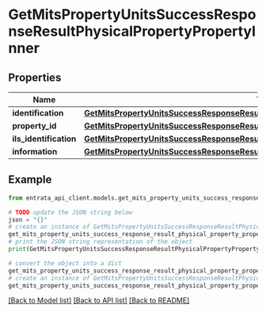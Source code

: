 # GetMitsPropertyUnitsSuccessResponseResultPhysicalPropertyPropertyInner


## Properties

Name | Type | Description | Notes
------------ | ------------- | ------------- | -------------
**identification** | [**GetMitsPropertyUnitsSuccessResponseResultPhysicalPropertyPropertyInnerIdentification**](GetMitsPropertyUnitsSuccessResponseResultPhysicalPropertyPropertyInnerIdentification.md) |  | [optional] 
**property_id** | [**GetMitsPropertyUnitsSuccessResponseResultPhysicalPropertyPropertyInnerPropertyID**](GetMitsPropertyUnitsSuccessResponseResultPhysicalPropertyPropertyInnerPropertyID.md) |  | [optional] 
**ils_identification** | [**GetMitsPropertyUnitsSuccessResponseResultPhysicalPropertyPropertyInnerILSIdentification**](GetMitsPropertyUnitsSuccessResponseResultPhysicalPropertyPropertyInnerILSIdentification.md) |  | [optional] 
**information** | [**GetMitsPropertyUnitsSuccessResponseResultPhysicalPropertyPropertyInnerInformation**](GetMitsPropertyUnitsSuccessResponseResultPhysicalPropertyPropertyInnerInformation.md) |  | [optional] 

## Example

```python
from entrata_api_client.models.get_mits_property_units_success_response_result_physical_property_property_inner import GetMitsPropertyUnitsSuccessResponseResultPhysicalPropertyPropertyInner

# TODO update the JSON string below
json = "{}"
# create an instance of GetMitsPropertyUnitsSuccessResponseResultPhysicalPropertyPropertyInner from a JSON string
get_mits_property_units_success_response_result_physical_property_property_inner_instance = GetMitsPropertyUnitsSuccessResponseResultPhysicalPropertyPropertyInner.from_json(json)
# print the JSON string representation of the object
print(GetMitsPropertyUnitsSuccessResponseResultPhysicalPropertyPropertyInner.to_json())

# convert the object into a dict
get_mits_property_units_success_response_result_physical_property_property_inner_dict = get_mits_property_units_success_response_result_physical_property_property_inner_instance.to_dict()
# create an instance of GetMitsPropertyUnitsSuccessResponseResultPhysicalPropertyPropertyInner from a dict
get_mits_property_units_success_response_result_physical_property_property_inner_from_dict = GetMitsPropertyUnitsSuccessResponseResultPhysicalPropertyPropertyInner.from_dict(get_mits_property_units_success_response_result_physical_property_property_inner_dict)
```
[[Back to Model list]](../README.md#documentation-for-models) [[Back to API list]](../README.md#documentation-for-api-endpoints) [[Back to README]](../README.md)


